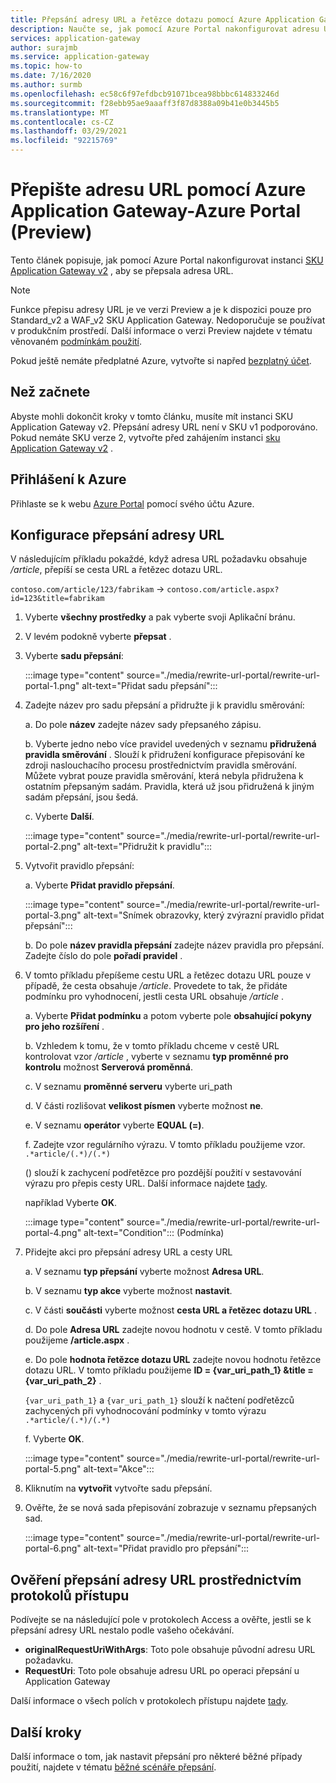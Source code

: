 ```yaml
---
title: Přepsání adresy URL a řetězce dotazu pomocí Azure Application Gateway-Azure Portal
description: Naučte se, jak pomocí Azure Portal nakonfigurovat adresu URL a řetězec dotazu pro Azure Application Gateway.
services: application-gateway
author: surajmb
ms.service: application-gateway
ms.topic: how-to
ms.date: 7/16/2020
ms.author: surmb
ms.openlocfilehash: ec58c6f97efdbcb91071bcea98bbbc614833246d
ms.sourcegitcommit: f28ebb95ae9aaaff3f87d8388a09b41e0b3445b5
ms.translationtype: MT
ms.contentlocale: cs-CZ
ms.lasthandoff: 03/29/2021
ms.locfileid: "92215769"
---
```

# <a name="rewrite-url-with-azure-application-gateway---azure-portal-preview"></a>Přepište adresu URL pomocí Azure Application Gateway-Azure Portal (Preview)

Tento článek popisuje, jak pomocí Azure Portal nakonfigurovat instanci [SKU Application Gateway v2](application-gateway-autoscaling-zone-redundant.md) , aby se přepsala adresa URL.

>[!NOTE]
> Funkce přepisu adresy URL je ve verzi Preview a je k dispozici pouze pro Standard_v2 a WAF_v2 SKU Application Gateway. Nedoporučuje se používat v produkčním prostředí. Další informace o verzi Preview najdete v tématu věnovaném [podmínkám použití](https://azure.microsoft.com/support/legal/preview-supplemental-terms/).

Pokud ještě nemáte předplatné Azure, vytvořte si napřed [bezplatný účet](https://azure.microsoft.com/free/?WT.mc_id=A261C142F).

## <a name="before-you-begin"></a>Než začnete

Abyste mohli dokončit kroky v tomto článku, musíte mít instanci SKU Application Gateway v2. Přepsání adresy URL není v SKU v1 podporováno. Pokud nemáte SKU verze 2, vytvořte před zahájením instanci [sku Application Gateway v2](tutorial-autoscale-ps.md) .

## <a name="sign-in-to-azure"></a>Přihlášení k Azure

Přihlaste se k webu [Azure Portal](https://portal.azure.com/) pomocí svého účtu Azure.

## <a name="configure-url-rewrite"></a>Konfigurace přepsání adresy URL

V následujícím příkladu pokaždé, když adresa URL požadavku obsahuje */article*, přepíší se cesta URL a řetězec dotazu URL.

`contoso.com/article/123/fabrikam` -> `contoso.com/article.aspx?id=123&title=fabrikam`

1. Vyberte **všechny prostředky** a pak vyberte svoji Aplikační bránu.

2. V levém podokně vyberte **přepsat** .

3. Vyberte **sadu přepsání**:

    :::image type="content" source="./media/rewrite-url-portal/rewrite-url-portal-1.png" alt-text="Přidat sadu přepsání":::

4. Zadejte název pro sadu přepsání a přidružte ji k pravidlu směrování:

    a. Do pole **název** zadejte název sady přepsaného zápisu.
    
    b. Vyberte jedno nebo více pravidel uvedených v seznamu **přidružená pravidla směrování** . Slouží k přidružení konfigurace přepisování ke zdroji naslouchacího procesu prostřednictvím pravidla směrování. Můžete vybrat pouze pravidla směrování, která nebyla přidružena k ostatním přepsaným sadám. Pravidla, která už jsou přidružená k jiným sadám přepsání, jsou šedá.
    
    c. Vyberte **Další**.
    
    :::image type="content" source="./media/rewrite-url-portal/rewrite-url-portal-2.png" alt-text="Přidružit k pravidlu":::

5. Vytvořit pravidlo přepsání:

    a. Vyberte **Přidat pravidlo přepsání**.
    
    :::image type="content" source="./media/rewrite-url-portal/rewrite-url-portal-3.png" alt-text="Snímek obrazovky, který zvýrazní pravidlo přidat přepsání":::
    
    b. Do pole **název pravidla přepsání** zadejte název pravidla pro přepsání. Zadejte číslo do pole **pořadí pravidel** .

6. V tomto příkladu přepíšeme cestu URL a řetězec dotazu URL pouze v případě, že cesta obsahuje */article*. Provedete to tak, že přidáte podmínku pro vyhodnocení, jestli cesta URL obsahuje */article* .

    a. Vyberte **Přidat podmínku** a potom vyberte pole **obsahující pokyny pro jeho rozšíření** .
    
    b. Vzhledem k tomu, že v tomto příkladu chceme v cestě URL kontrolovat vzor */article* , vyberte v seznamu **typ proměnné pro kontrolu** možnost **Serverová proměnná**.
    
    c. V seznamu **proměnné serveru** vyberte uri_path
    
    d. V části rozlišovat **velikost písmen** vyberte možnost **ne**.
    
    e. V seznamu **operátor** vyberte **EQUAL (=)**.
    
    f. Zadejte vzor regulárního výrazu. V tomto příkladu použijeme vzor. `.*article/(.*)/(.*)`
    
      () slouží k zachycení podřetězce pro pozdější použití v sestavování výrazu pro přepis cesty URL. Další informace najdete [tady](rewrite-http-headers-url.md#capturing).

    například Vyberte **OK**.

    :::image type="content" source="./media/rewrite-url-portal/rewrite-url-portal-4.png" alt-text="Condition"::: (Podmínka)

 

7. Přidejte akci pro přepsání adresy URL a cesty URL

   a. V seznamu **typ přepsání** vyberte možnost **Adresa URL**.

   b. V seznamu **typ akce** vyberte možnost **nastavit**.

   c. V části **součásti** vyberte možnost **cesta URL a řetězec dotazu URL** .

   d. Do pole **Adresa URL** zadejte novou hodnotu v cestě. V tomto příkladu použijeme **/article.aspx** . 

   e. Do pole **hodnota řetězce dotazu URL** zadejte novou hodnotu řetězce dotazu URL. V tomto příkladu použijeme **ID = {var_uri_path_1} &title = {var_uri_path_2}** .
    
    `{var_uri_path_1}` a `{var_uri_path_1}` slouží k načtení podřetězců zachycených při vyhodnocování podmínky v tomto výrazu `.*article/(.*)/(.*)`
    
   f. Vyberte **OK**.

    :::image type="content" source="./media/rewrite-url-portal/rewrite-url-portal-5.png" alt-text="Akce":::

8. Kliknutím na **vytvořit** vytvořte sadu přepsání.

9. Ověřte, že se nová sada přepisování zobrazuje v seznamu přepsaných sad.

    :::image type="content" source="./media/rewrite-url-portal/rewrite-url-portal-6.png" alt-text="Přidat pravidlo pro přepsání":::

## <a name="verify-url-rewrite-through-access-logs"></a>Ověření přepsání adresy URL prostřednictvím protokolů přístupu

Podívejte se na následující pole v protokolech Access a ověřte, jestli se k přepsání adresy URL nestalo podle vašeho očekávání.

* **originalRequestUriWithArgs**: Toto pole obsahuje původní adresu URL požadavku.
* **RequestUri**: Toto pole obsahuje adresu URL po operaci přepsání u Application Gateway

Další informace o všech polích v protokolech přístupu najdete [tady](application-gateway-diagnostics.md#for-application-gateway-and-waf-v2-sku).

##  <a name="next-steps"></a>Další kroky

Další informace o tom, jak nastavit přepsání pro některé běžné případy použití, najdete v tématu [běžné scénáře přepsání](rewrite-http-headers.md).
